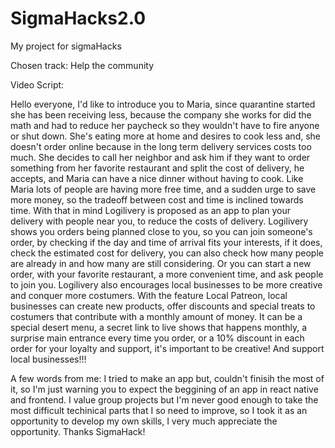 # SigmaHacks2.0
My project for sigmaHacks

Chosen track: Help the community

Video Script:

Hello everyone, I'd like to introduce you to Maria, since quarantine started she has been receiving less, because the company she works for did the math and had to reduce her paycheck so they wouldn't have to fire anyone or shut down. She's eating more at home and desires to cook less and, she doesn't order online because in the long term delivery services costs too much. She decides to call her neighbor and ask him if they want to order something from her favorite restaurant and split the cost of delivery, he accepts, and Maria can have a nice dinner without having to cook. 
Like Maria lots of people are having  more free time, and a sudden urge to save more money, so the tradeoff between cost and time is inclined towards time. With that in mind Logilivery is proposed as an app to plan your delivery with people near you, to reduce the costs of delivery. Logilivery shows you orders being planned close to you, so you can join someone's order, by checking if the day and time of arrival fits your interests, if it does, check the estimated cost for delivery, you can also check how many people are already in and how many are still considering. Or you can start a new order, with your favorite restaurant, a more convenient time, and ask people to join you.
Logilivery also encourages local businesses to be more creative and conquer more costumers. With the feature Local Patreon, local businesses can create new products, offer discounts and special treats to costumers that contribute with a monthly amount of money. It can be a special desert menu, a secret link to live shows that happens monthly, a surprise main entrance every time you order, or a 10% discount in each order for your loyalty and support, it's important to be creative! And support local businesses!!!

A few words from me: I tried to make an app but, couldn't finisih the most of it, so I'm just warning you to expect the beggining of an app in react native and frontend. I value group projects but I'm never good enough to take the most difficult techinical parts that I so need to improve, so I took it as an opportunity to develop my own skills, I very much appreciate the opportunity. Thanks SigmaHack!
